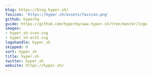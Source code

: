 ```yaml
---
blog: https://blog.hyper.sh/
favicon: 'https://hyper.sh/assets/favicon.png'
github: hyperhq
guide: https://github.com/hyperhq/www.hyper.sh/tree/master/logo
images:
- hyper_sh-icon.svg
- hyper_sh-ar21.svg
logohandle: hyper_sh
skipped: 0
sort: hyper_sh
title: hyper.sh
twitter: hyper_sh
website: https://hyper.sh/
---
```

